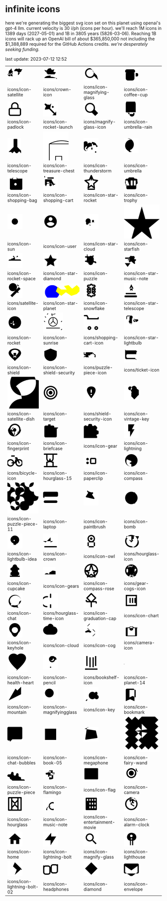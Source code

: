 # infinite icons

here we're generating the biggest svg icon set on this planet using openai's gpt-4 llm. current velocity is 30 i/ph (icons per hour). we'll reach 1M icons in 1389 days (2027-05-01) and 1B in 3805 years (5826-03-06). Reaching 1B icons will rack up an OpenAI bill of about $365,850,000 not including the $1,388,889 required for the GitHub Actions credits. _we're desperately seeking funding._

last update: 2023-07-12 12:52

|  |  |  |  |
| ---- | ---- | ---- | ---- |
| ![icons/icon-satellite](icons/icon-satellite.svg) | ![icons/crown-icon](icons/crown-icon.svg) | ![icons/icon-magnifying-glass](icons/icon-magnifying-glass.svg) | ![icons/icon-coffee-cup](icons/icon-coffee-cup.svg) 
| icons/icon-satellite | icons/crown-icon | icons/icon-magnifying-glass | icons/icon-coffee-cup 
| ![icons/icon-padlock](icons/icon-padlock.svg) | ![icons/icon-rocket-launch](icons/icon-rocket-launch.svg) | ![icons/magnify-glass-icon](icons/magnify-glass-icon.svg) | ![icons/icon-umbrella-rain](icons/icon-umbrella-rain.svg) 
| icons/icon-padlock | icons/icon-rocket-launch | icons/magnify-glass-icon | icons/icon-umbrella-rain 
| ![icons/icon-telescope](icons/icon-telescope.svg) | ![icons/icon-treasure-chest](icons/icon-treasure-chest.svg) | ![icons/icon-thunderstorm](icons/icon-thunderstorm.svg) | ![icons/icon-umbrella](icons/icon-umbrella.svg) 
| icons/icon-telescope | icons/icon-treasure-chest | icons/icon-thunderstorm | icons/icon-umbrella 
| ![icons/icon-shopping-bag](icons/icon-shopping-bag.svg) | ![icons/icon-shopping-cart](icons/icon-shopping-cart.svg) | ![icons/icon-star-rocket](icons/icon-star-rocket.svg) | ![icons/icon-trophy](icons/icon-trophy.svg) 
| icons/icon-shopping-bag | icons/icon-shopping-cart | icons/icon-star-rocket | icons/icon-trophy 
| ![icons/icon-sun](icons/icon-sun.svg) | ![icons/icon-user](icons/icon-user.svg) | ![icons/icon-star-cloud](icons/icon-star-cloud.svg) | ![icons/icon-starfish](icons/icon-starfish.svg) 
| icons/icon-sun | icons/icon-user | icons/icon-star-cloud | icons/icon-starfish 
| ![icons/icon-rocket-space](icons/icon-rocket-space.svg) | ![icons/icon-star-diamond](icons/icon-star-diamond.svg) | ![icons/icon-puzzle](icons/icon-puzzle.svg) | ![icons/icon-star-music-note](icons/icon-star-music-note.svg) 
| icons/icon-rocket-space | icons/icon-star-diamond | icons/icon-puzzle | icons/icon-star-music-note 
| ![icons/satellite-icon](icons/satellite-icon.svg) | ![icons/icon-star-planet](icons/icon-star-planet.svg) | ![icons/icon-snowflake](icons/icon-snowflake.svg) | ![icons/icon-star-telescope](icons/icon-star-telescope.svg) 
| icons/satellite-icon | icons/icon-star-planet | icons/icon-snowflake | icons/icon-star-telescope 
| ![icons/icon-rocket](icons/icon-rocket.svg) | ![icons/icon-sunrise](icons/icon-sunrise.svg) | ![icons/shopping-cart-icon](icons/shopping-cart-icon.svg) | ![icons/icon-star-lightbulb](icons/icon-star-lightbulb.svg) 
| icons/icon-rocket | icons/icon-sunrise | icons/shopping-cart-icon | icons/icon-star-lightbulb 
| ![icons/icon-shield](icons/icon-shield.svg) | ![icons/icon-shield-security](icons/icon-shield-security.svg) | ![icons/puzzle-piece-icon](icons/puzzle-piece-icon.svg) | ![icons/ticket-icon](icons/ticket-icon.svg) 
| icons/icon-shield | icons/icon-shield-security | icons/puzzle-piece-icon | icons/ticket-icon 
| ![icons/icon-satellite-dish](icons/icon-satellite-dish.svg) | ![icons/icon-target](icons/icon-target.svg) | ![icons/shield-security-icon](icons/shield-security-icon.svg) | ![icons/icon-vintage-key](icons/icon-vintage-key.svg) 
| icons/icon-satellite-dish | icons/icon-target | icons/shield-security-icon | icons/icon-vintage-key 
| ![icons/icon-fingerprint](icons/icon-fingerprint.svg) | ![icons/icon-briefcase](icons/icon-briefcase.svg) | ![icons/icon-gear](icons/icon-gear.svg) | ![icons/icon-lightning](icons/icon-lightning.svg) 
| icons/icon-fingerprint | icons/icon-briefcase | icons/icon-gear | icons/icon-lightning 
| ![icons/bicycle-icon](icons/bicycle-icon.svg) | ![icons/icon-hourglass-15](icons/icon-hourglass-15.svg) | ![icons/icon-paperclip](icons/icon-paperclip.svg) | ![icons/icon-compass](icons/icon-compass.svg) 
| icons/bicycle-icon | icons/icon-hourglass-15 | icons/icon-paperclip | icons/icon-compass 
| ![icons/icon-puzzle-piece-11](icons/icon-puzzle-piece-11.svg) | ![icons/icon-laptop](icons/icon-laptop.svg) | ![icons/icon-paintbrush](icons/icon-paintbrush.svg) | ![icons/icon-bomb](icons/icon-bomb.svg) 
| icons/icon-puzzle-piece-11 | icons/icon-laptop | icons/icon-paintbrush | icons/icon-bomb 
| ![icons/icon-lightbulb-idea](icons/icon-lightbulb-idea.svg) | ![icons/icon-crown](icons/icon-crown.svg) | ![icons/icon-owl](icons/icon-owl.svg) | ![icons/hourglass-icon](icons/hourglass-icon.svg) 
| icons/icon-lightbulb-idea | icons/icon-crown | icons/icon-owl | icons/hourglass-icon 
| ![icons/icon-cupcake](icons/icon-cupcake.svg) | ![icons/icon-gears](icons/icon-gears.svg) | ![icons/icon-compass-rose](icons/icon-compass-rose.svg) | ![icons/gear-cogs-icon](icons/gear-cogs-icon.svg) 
| icons/icon-cupcake | icons/icon-gears | icons/icon-compass-rose | icons/gear-cogs-icon 
| ![icons/icon-chat](icons/icon-chat.svg) | ![icons/hourglass-time-icon](icons/hourglass-time-icon.svg) | ![icons/icon-graduation-cap](icons/icon-graduation-cap.svg) | ![icons/icon-chart](icons/icon-chart.svg) 
| icons/icon-chat | icons/hourglass-time-icon | icons/icon-graduation-cap | icons/icon-chart 
| ![icons/icon-keyhole](icons/icon-keyhole.svg) | ![icons/icon-cloud](icons/icon-cloud.svg) | ![icons/icon-cog](icons/icon-cog.svg) | ![icons/camera-icon](icons/camera-icon.svg) 
| icons/icon-keyhole | icons/icon-cloud | icons/icon-cog | icons/camera-icon 
| ![icons/icon-health-heart](icons/icon-health-heart.svg) | ![icons/icon-pencil](icons/icon-pencil.svg) | ![icons/bookshelf-icon](icons/bookshelf-icon.svg) | ![icons/icon-planet-14](icons/icon-planet-14.svg) 
| icons/icon-health-heart | icons/icon-pencil | icons/bookshelf-icon | icons/icon-planet-14 
| ![icons/icon-mountain](icons/icon-mountain.svg) | ![icons/icon-magnifyingglass](icons/icon-magnifyingglass.svg) | ![icons/icon-key](icons/icon-key.svg) | ![icons/icon-bookmark](icons/icon-bookmark.svg) 
| icons/icon-mountain | icons/icon-magnifyingglass | icons/icon-key | icons/icon-bookmark 
| ![icons/icon-chat-bubbles](icons/icon-chat-bubbles.svg) | ![icons/icon-book-05](icons/icon-book-05.svg) | ![icons/icon-megaphone](icons/icon-megaphone.svg) | ![icons/icon-fairy-wand](icons/icon-fairy-wand.svg) 
| icons/icon-chat-bubbles | icons/icon-book-05 | icons/icon-megaphone | icons/icon-fairy-wand 
| ![icons/icon-puzzle-piece](icons/icon-puzzle-piece.svg) | ![icons/icon-flamingo](icons/icon-flamingo.svg) | ![icons/icon-flag](icons/icon-flag.svg) | ![icons/icon-camera](icons/icon-camera.svg) 
| icons/icon-puzzle-piece | icons/icon-flamingo | icons/icon-flag | icons/icon-camera 
| ![icons/icon-hourglass](icons/icon-hourglass.svg) | ![icons/icon-music-note](icons/icon-music-note.svg) | ![icons/icon-entertainment-movie](icons/icon-entertainment-movie.svg) | ![icons/icon-alarm-clock](icons/icon-alarm-clock.svg) 
| icons/icon-hourglass | icons/icon-music-note | icons/icon-entertainment-movie | icons/icon-alarm-clock 
| ![icons/icon-home](icons/icon-home.svg) | ![icons/icon-lightning-bolt](icons/icon-lightning-bolt.svg) | ![icons/icon-magnify-glass](icons/icon-magnify-glass.svg) | ![icons/icon-lighthouse](icons/icon-lighthouse.svg) 
| icons/icon-home | icons/icon-lightning-bolt | icons/icon-magnify-glass | icons/icon-lighthouse 
| ![icons/icon-lightning-bolt-02](icons/icon-lightning-bolt-02.svg) | ![icons/icon-headphones](icons/icon-headphones.svg) | ![icons/icon-diamond](icons/icon-diamond.svg) | ![icons/icon-envelope](icons/icon-envelope.svg) 
| icons/icon-lightning-bolt-02 | icons/icon-headphones | icons/icon-diamond | icons/icon-envelope 

